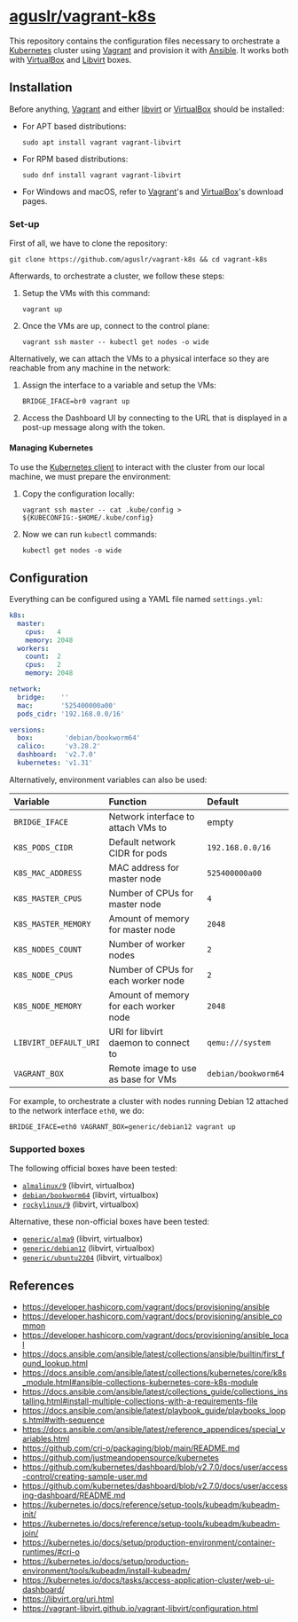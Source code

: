 [aguslr/vagrant-k8s][1]
=======================


This repository contains the configuration files necessary to orchestrate a
[Kubernetes][2] cluster using [Vagrant][3] and provision it with [Ansible][4].
It works both with [VirtualBox][6] and [Libvirt][5] boxes.


Installation
------------

Before anything, [Vagrant][3] and either [libvirt][5] or [VirtualBox][6] should
be installed:

- For APT based distributions:

      sudo apt install vagrant vagrant-libvirt

- For RPM based distributions:

      sudo dnf install vagrant vagrant-libvirt

- For Windows and macOS, refer to [Vagrant][7]'s and [VirtualBox][8]'s download
  pages.


### Set-up ###

First of all, we have to clone the repository:

    git clone https://github.com/aguslr/vagrant-k8s && cd vagrant-k8s

Afterwards, to orchestrate a cluster, we follow these steps:

1. Setup the VMs with this command:

       vagrant up

2. Once the VMs are up, connect to the control plane:

       vagrant ssh master -- kubectl get nodes -o wide

Alternatively, we can attach the VMs to a physical interface so they are
reachable from any machine in the network:

1. Assign the interface to a variable and setup the VMs:

       BRIDGE_IFACE=br0 vagrant up

2. Access the Dashboard UI by connecting to the URL that is displayed in a
   post-up message along with the token.


#### Managing Kubernetes ####

To use the [Kubernetes client][9] to interact with the cluster from our local
machine, we must prepare the environment:

1. Copy the configuration locally:

       vagrant ssh master -- cat .kube/config > ${KUBECONFIG:-$HOME/.kube/config}

2. Now we can run `kubectl` commands:

       kubectl get nodes -o wide


Configuration
-------------

Everything can be configured using a YAML file named `settings.yml`:

```yaml
k8s:
  master:
    cpus:   4
    memory: 2048
  workers:
    count:  2
    cpus:   2
    memory: 2048

network:
  bridge:    ''
  mac:       '525400000a00'
  pods_cidr: '192.168.0.0/16'

versions:
  box:        'debian/bookworm64'
  calico:     'v3.28.2'
  dashboard:  'v2.7.0'
  kubernetes: 'v1.31'
```

Alternatively, environment variables can also be used:

| Variable              | Function                              | Default             |
| :-------------------- | :------------------------------------ | :------------------ |
| `BRIDGE_IFACE`        | Network interface to attach VMs to    | empty               |
| `K8S_PODS_CIDR`       | Default network CIDR for pods         | `192.168.0.0/16`    |
| `K8S_MAC_ADDRESS`     | MAC address for master node           | `525400000a00`      |
| `K8S_MASTER_CPUS`     | Number of CPUs for master node        | `4`                 |
| `K8S_MASTER_MEMORY`   | Amount of memory for master node      | `2048`              |
| `K8S_NODES_COUNT`     | Number of worker nodes                | `2`                 |
| `K8S_NODE_CPUS`       | Number of CPUs for each worker node   | `2`                 |
| `K8S_NODE_MEMORY`     | Amount of memory for each worker node | `2048`              |
| `LIBVIRT_DEFAULT_URI` | URI for libvirt daemon to connect to  | `qemu:///system`    |
| `VAGRANT_BOX`         | Remote image to use as base for VMs   | `debian/bookworm64` |

For example, to orchestrate a cluster with nodes running Debian 12 attached to
the network interface `eth0`, we do:

    BRIDGE_IFACE=eth0 VAGRANT_BOX=generic/debian12 vagrant up


### Supported boxes ###

The following official boxes have been tested:

- [`almalinux/9`](https://app.vagrantup.com/almalinux/boxes/9) (libvirt,
  virtualbox)
- [`debian/bookworm64`](https://app.vagrantup.com/debian/boxes/bookworm64)
  (libvirt, virtualbox)
- [`rockylinux/9`](https://app.vagrantup.com/rockylinux/boxes/9) (libvirt,
  virtualbox)

Alternative, these non-official boxes have been tested:

- [`generic/alma9`](https://app.vagrantup.com/generic/boxes/alma9) (libvirt,
  virtualbox)
- [`generic/debian12`](https://app.vagrantup.com/generic/boxes/debian12)
  (libvirt, virtualbox)
- [`generic/ubuntu2204`](https://app.vagrantup.com/generic/boxes/ubuntu2204)
  (libvirt, virtualbox)


References
----------

- <https://developer.hashicorp.com/vagrant/docs/provisioning/ansible>
- <https://developer.hashicorp.com/vagrant/docs/provisioning/ansible_common>
- <https://developer.hashicorp.com/vagrant/docs/provisioning/ansible_local>
- <https://docs.ansible.com/ansible/latest/collections/ansible/builtin/first_found_lookup.html>
- <https://docs.ansible.com/ansible/latest/collections/kubernetes/core/k8s_module.html#ansible-collections-kubernetes-core-k8s-module>
- <https://docs.ansible.com/ansible/latest/collections_guide/collections_installing.html#install-multiple-collections-with-a-requirements-file>
- <https://docs.ansible.com/ansible/latest/playbook_guide/playbooks_loops.html#with-sequence>
- <https://docs.ansible.com/ansible/latest/reference_appendices/special_variables.html>
- <https://github.com/cri-o/packaging/blob/main/README.md>
- <https://github.com/justmeandopensource/kubernetes>
- <https://github.com/kubernetes/dashboard/blob/v2.7.0/docs/user/access-control/creating-sample-user.md>
- <https://github.com/kubernetes/dashboard/blob/v2.7.0/docs/user/accessing-dashboard/README.md>
- <https://kubernetes.io/docs/reference/setup-tools/kubeadm/kubeadm-init/>
- <https://kubernetes.io/docs/reference/setup-tools/kubeadm/kubeadm-join/>
- <https://kubernetes.io/docs/setup/production-environment/container-runtimes/#cri-o>
- <https://kubernetes.io/docs/setup/production-environment/tools/kubeadm/install-kubeadm/>
- <https://kubernetes.io/docs/tasks/access-application-cluster/web-ui-dashboard/>
- <https://libvirt.org/uri.html>
- <https://vagrant-libvirt.github.io/vagrant-libvirt/configuration.html>


[1]: https://github.com/aguslr/vagrant-k8s
[2]: https://kubernetes.io/
[3]: https://www.vagrantup.com/
[4]: https://www.ansible.com/
[5]: https://vagrant-libvirt.github.io/vagrant-libvirt/
[6]: https://developer.hashicorp.com/vagrant/docs/providers/virtualbox
[7]: https://developer.hashicorp.com/vagrant/install
[8]: https://www.virtualbox.org/wiki/Downloads
[9]: https://kubernetes.io/docs/reference/kubectl/
